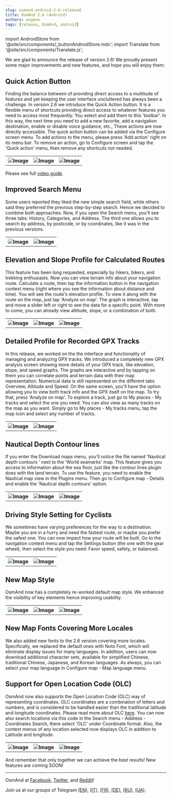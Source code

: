 ```yaml
---
slug: osmand-android-2-6-released
title: OsmAnd 2.6 (Android)
authors: eugene
tags: [release, OsmAnd, android]
---
```

import AndroidStore from '@site/src/components/_buttonAndroidStore.mdx';
import Translate from '@site/src/components/Translate.js';

We are glad to announce the release of version 2.6! We proudly present some major improvements and new features, and hope you will enjoy them:

<!--truncate-->

## Quick Action Button

Finding the balance between of providing direct access to a multitude of features and yet keeping the user interface uncluttered has always been a challenge. In version 2.6 we introduce the Quick Action button. It is a flexible menu of shortcuts providing direct access to whatever features you need to access most frequently: You select and add them to this 'toolbar'. In this way, the next time you need to add a new favorite, add a navigation destination, enable or disable voice guidance, etc., These actions are now directly accessible. The quick action button can be added via the Configure screen menu. To add actions to the menu, please press 'Add action' right on its menu bar. To remove an action, go to Configure screen and tap the 'Quick action' menu, then remove any shortcuts not needed.

<table>
  <tr>
    <th><img src={require('./q_act_3.jpg').default} alt="Image"/></th>
    <th><img src={require('./q_act_1.jpg').default} alt="Image"/></th>
    <th><img src={require('./q_act_2.jpg').default} alt="Image"/></th>
      </tr>
</table> 

Please see full [video guide](https://www.youtube.com/embed/doV3XLTrwpU).

## Improved Search Menu

Some users reported they liked the new simple search field, while others said they preferred the previous step-by-step search. Hence we decided to combine both approaches. Now, if you open the Search menu, you'll see three tabs: History, Categories, and Address. The third one allows you to search by address, by postcode, or by coordinates, like it was in the previous versions.

<table>
  <tr>
    <th><img src={require('./search_2.jpg').default} alt="Image"/></th>
    <th><img src={require('./search_1.jpg').default} alt="Image"/></th>
      </tr>
</table> 

## Elevation and Slope Profile for Calculated Routes

This feature has been long requested, especially by hikers, bikers, and trekking enthusiasts. Now you can view terrain info about your navigation route. Calculate a route, then tap the information button in the navigation context menu (right where you see the information about distance and time). You will see the route's elevation profile. To view it along with the route on the map, just tap 'Analyze on map'. The graph is interactive, tap and move a slider left or right to see the data for a specific point. With more to come, you can already view altitude, slope, or a combination of both.

<table>
  <tr>
    <th><img src={require('./alt_2.jpg').default} alt="Image"/></th>
    <th><img src={require('./alt_3.jpg').default} alt="Image"/></th>
    <th><img src={require('./alt_1.jpg').default} alt="Image"/></th>
      </tr>
</table> 


## Detailed Profile for Recorded GPX Tracks

In this release, we worked on the the interface and functionality of managing and analyzing GPX tracks. We introduced a completely new GPX analysis screen showing more details of your GPX track, like elevation, slope, and speed graphs. The graphs are interactive and by tapping on them you can correlate points and terrain data with their map representation. Numerical data is still represented on the different tabs Overview, Altitude and Speed.
On the same screen, you'll have the option allowing you to view both track info and the GPX itself on the map. To try that, press 'Analyze on map'.
To explore a track, just go to My places - My tracks and select the one you need. You can also view as many tracks on the map as you want. Simply go to My places - My tracks menu, tap the map icon and select any number of tracks.

<table>
  <tr>
    <th><img src={require('./alt_8.jpg').default} alt="Image"/></th>
    <th><img src={require('./alt_9.jpg').default} alt="Image"/></th>
      </tr>
</table> 


## Nautical Depth Contour lines

If you enter the Download maps menu, you'll notice the file named 'Nautical depth contours ' next to the 'World seamarks' map. This feature gives you access to information about the sea floor, just like the contour lines plugin does with the land terrain. To use the feature, you need to enable the Nautical map view in the Plugins menu. Then go to Configure map - Details and enable the 'Nautical depth contours' option.

<table>
  <tr>
    <th><img src={require('./depths_1.jpg').default} alt="Image"/></th>
    <th><img src={require('./depths_2.jpg').default} alt="Image"/></th>
    <th><img src={require('./depths_3.jpg').default} alt="Image"/></th>
      </tr>
</table> 


## Driving Style Setting for Cyclists

We sometimes have varying preferences for the way to a destination. Maybe you are in a hurry and need the fastest route, or maybe you prefer the safest one. You can now impact how your route will be built. Go to the navigation context menu and tap the Settings button (the one with the gear wheel), then select the style you need: Favor speed, safety, or balanced.

<table>
  <tr>
    <th><img src={require('./dr_style_1.jpg').default} alt="Image"/></th>
    <th><img src={require('./dr_style2.jpg').default} alt="Image"/></th>
      </tr>
</table> 

## New Map Style

OsmAnd now has a completely re-worked default map style. We enhanced the visibility of key elements hence improving usability.

<table>
  <tr>
    <th><img src={require('./style_1.jpg').default} alt="Image"/></th>
    <th><img src={require('./style_2.jpg').default} alt="Image"/></th>
    <th><img src={require('./style_3.jpg').default} alt="Image"/></th>
      </tr>
</table> 

## New Map Fonts Covering More Locales

We also added new fonts to the 2.6 version covering more locales. Specifically, we replaced the default ones with Noto Font, which will eliminate display issues for many languages. In addition, users can now download additional character sets, available for simplified Chinese, traditional Chinese, Japanese, and Korean languages. As always, you can select your map language in Configure map - Map language menu.

## Support for Open Location Code (OLC)

OsmAnd now also supports the Open Location Code (OLC) way of representing coordinates. OLC coordinates are a combination of letters and numbers, and is considered to be handled easier than the traditional latitude and longitude coordinates. Please read more about OLC <a href="http://openlocationcode.com/">here</a>.
You can now also search locations via this code in the Search menu - Address - Coordinates Search, there select 'OLC' under Coordinate format. Also, the context menus of any location selected now displays OLC in addition to Latitude and longitude.

<table>
  <tr>
    <th><img src={require('./olc_2.jpg').default} alt="Image"/></th>
    <th><img src={require('./olc_3.jpg').default} alt="Image"/></th>
    <th><img src={require('./olc_4.jpg').default} alt="Image"/></th>
      </tr>
</table> 

And remember that only together we can achieve the best results!
New features are coming SOON!


____________________________ 

<p>OsmAnd at <a href="https://www.facebook.com/osmandapp/">Facebook</a>, <a href="https://www.twitter.com/osmandapp/">Twitter</a>, and <a href="https://www.reddit.com/r/OsmAnd/">Reddit</a>!</p>
 <p>Join us at our groups of Telegram <a href="https://t.me/OsmAndMaps">(EN)</a>, <a href="https://t.me/itosmand">(IT)</a>,  <a href="https://t.me/frosmand">(FR)</a>, <a href="https://t.me/deosmand">(DE)</a>, <a href="https://t.me/ruosmand">(RU)</a>, <a href="https://t.me/uaosmand">(UA)</a>.</p>



<AndroidStore/>